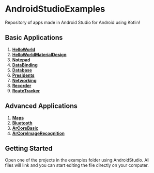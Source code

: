 # AndroidStudioExamples
Repository of apps made in Android Studio for Android using Kotlin!


## Basic Applications
1.  **[HelloWorld](HelloWorld.md)**
2.  **[HelloWorldMaterialDesign](HelloWorldMaterialDesign.md)**
3.  **[Notepad](Notepad.md)**
4.  **[DataBinding](DataBinding.md)**
5.  **[Database](Database.md)**
6.  **[Presidents](Presidents.md)**
7.  **[Networking](Networking.md)**
8.  **[Recorder](Recorder.md)**
9. **[RouteTracker](RouteTracker.md)**

## Advanced Applications
1. **[Maps](Maps.md)**
2.  **[Bluetooth](Bluetooth.md)**
3. **[ArCoreBasic](ArCoreBasic.md)**
4. **[ArCoreImageRecognition](ArCoreImageRecognition.md)**


## Getting Started

Open one of the projects in the examples folder using AndroidStudio. All files will link and you can start editing the file directly on your computer. 

